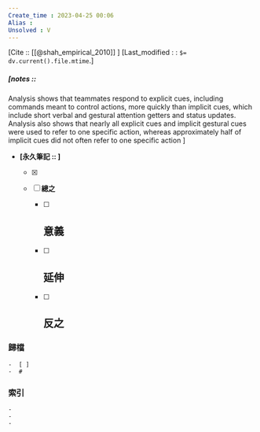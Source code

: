 ```yaml
---
Create_time : 2023-04-25 00:06
Alias : 
Unsolved : V
---
```

[Cite :: [[@shah_empirical_2010]] ]
[Last_modified : : `$= dv.current().file.mtime`.]
##### [notes ::
Analysis shows that teammates respond to explicit cues, including commands meant to control actions, more quickly than implicit cues, which include
short verbal and gestural attention getters and status updates. Analysis also shows that
nearly all explicit cues and implicit gestural cues were used to refer to one specific
action, whereas approximately half of implicit cues did not often refer to one specific
action
]

- **[永久筆記 :: ]**
	
	- [x]
	
	- [ ] **總之**
		
		- [ ] **意義**
			-
		
		- [ ] **延伸**
			- 
		
		- [ ] **反之**
			-
		


### 歸檔 
	-  [ ]
	-  #

### 索引
	-
	-
	-
	
